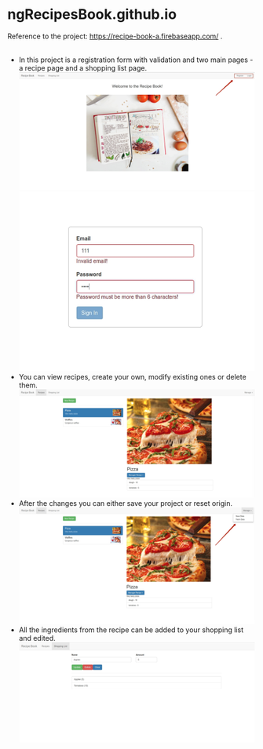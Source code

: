 # ngRecipesBook.github.io
Reference to the project: https://recipe-book-a.firebaseapp.com/ . <br /><br />
<ul>
  <li>In this project is a registration form with validation and two main pages - a recipe page and a shopping list page. </li>
  <img src="https://github.com/projectFromEllina/ngRecipesBook.github.io/blob/master/recipe-1.jpg"/>
  <img src="https://github.com/projectFromEllina/ngRecipesBook.github.io/blob/master/recipe-2.jpg"/>
  <li>You can view recipes, create your own, modify existing ones or delete them.</li>
  <img src="https://github.com/projectFromEllina/ngRecipesBook.github.io/blob/master/recipe-3.jpg"/>
  <li>After the changes you can either save your project or reset origin. </li>
  <img src="https://github.com/projectFromEllina/ngRecipesBook.github.io/blob/master/recipe-4.jpg"/>
  <li>All the ingredients from the recipe can be added to your shopping list and edited.</li>
  <img src="https://github.com/projectFromEllina/ngRecipesBook.github.io/blob/master/recipe-5.jpg"/>
</ul>
